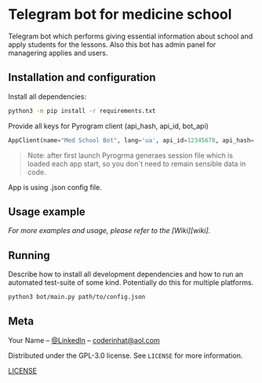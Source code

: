 # Telegram bot for medicine school

Telegram bot which performs giving essential information about school and apply students for the lessons. Also this bot has admin panel for managering applies and users. 

## Installation and configuration

Install all dependencies:

```sh
python3 -m pip install -r requirements.txt
```
Provide all keys for Pyrogram client (api_hash, api_id, bot_api)
```python
AppClient(name="Med School Bot", lang='ua', api_id=12345678, api_hash='your_app_hash', bot_api='1234567:your_bot_api')
```
> Note: after first launch Pyrogrma generaes session file which is loaded each app start, so you don`t need to remain sensible data in code.

App is using .json config file.

## Usage example


_For more examples and usage, please refer to the [Wiki][wiki]._

## Running

Describe how to install all development dependencies and how to run an automated test-suite of some kind. Potentially do this for multiple platforms.

```sh
python3 bot/main.py path/to/config.json
```

## Meta

Your Name – [@LinkedIn](https://www.linkedin.com/in/andrii-prodan-1513ba234/) – coderinhat@aol.com

Distributed under the GPL-3.0 license. See ``LICENSE`` for more information.

[LICENSE](https://github.com/K-K-Ju/med_course_bot/blob/master/LICENSE.txt)

